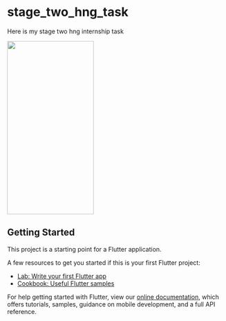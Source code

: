 # stage_two_hng_task

Here is my stage two hng internship task

<img src="https://media.giphy.com/media/mZVSovEJOJokEX9z0y/giphy.gif?cid=790b7611458c9a14c9319c86c09d9e988207cfe3c46b6a3d&rid=giphy.gif&ct=g" width="200" height="400" />




## Getting Started

This project is a starting point for a Flutter application.

A few resources to get you started if this is your first Flutter project:

- [Lab: Write your first Flutter app](https://flutter.dev/docs/get-started/codelab)
- [Cookbook: Useful Flutter samples](https://flutter.dev/docs/cookbook)

For help getting started with Flutter, view our
[online documentation](https://flutter.dev/docs), which offers tutorials,
samples, guidance on mobile development, and a full API reference.
